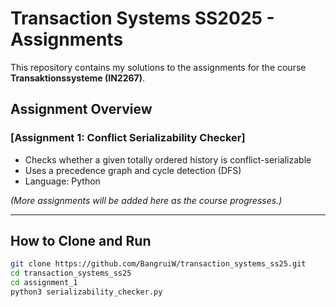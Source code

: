 # Transaction Systems SS2025 - Assignments
This repository contains my solutions to the assignments for the course **Transaktionssysteme (IN2267)**.

## Assignment Overview

### [Assignment 1: Conflict Serializability Checker]
- Checks whether a given totally ordered history is conflict-serializable
- Uses a precedence graph and cycle detection (DFS)
- Language: Python

*(More assignments will be added here as the course progresses.)*


---

## How to Clone and Run

```bash
git clone https://github.com/BangruiW/transaction_systems_ss25.git
cd transaction_systems_ss25
cd assignment_1
python3 serializability_checker.py